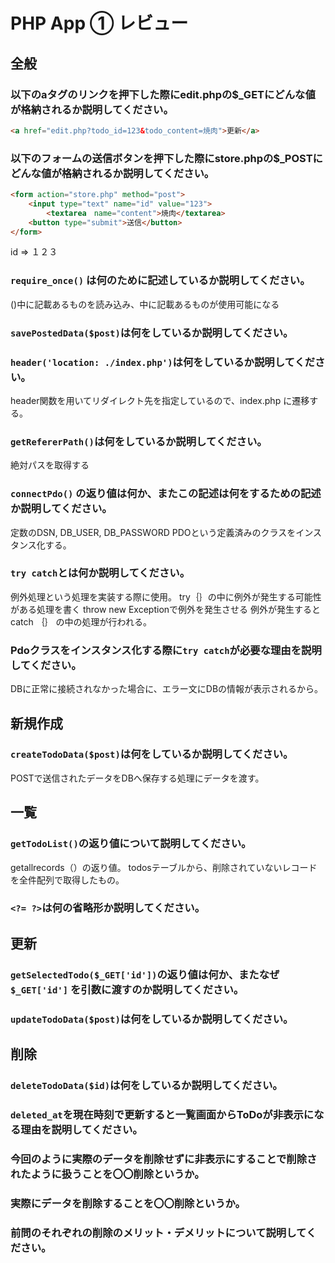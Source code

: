 # PHP App ① レビュー

## 全般

### 以下のaタグのリンクを押下した際にedit.phpの$_GETにどんな値が格納されるか説明してください。

```html
<a href="edit.php?todo_id=123&todo_content=焼肉">更新</a>
```

### 以下のフォームの送信ボタンを押下した際にstore.phpの$_POSTにどんな値が格納されるか説明してください。

```html
<form action="store.php" method="post">
    <input type="text" name="id" value="123">
		<textarea　name="content">焼肉</textarea>
    <button type="submit">送信</button>
</form>
```
id => １２３
### `require_once()` は何のために記述しているか説明してください。
()中に記載あるものを読み込み、中に記載あるものが使用可能になる
### `savePostedData($post)`は何をしているか説明してください。

### `header('location: ./index.php')`は何をしているか説明してください。
 header関数を用いてリダイレクト先を指定しているので、index.php に遷移する。
### `getRefererPath()`は何をしているか説明してください。
絶対パスを取得する
### `connectPdo()` の返り値は何か、またこの記述は何をするための記述か説明してください。
定数のDSN, DB_USER, DB_PASSWORD 
PDOという定義済みのクラスをインスタンス化する。
### `try catch`とは何か説明してください。
例外処理という処理を実装する際に使用。
try｛｝の中に例外が発生する可能性がある処理を書く
throw new Exceptionで例外を発生させる
例外が発生するとcatch ｛｝ の中の処理が行われる。
### Pdoクラスをインスタンス化する際に`try catch`が必要な理由を説明してください。
DBに正常に接続されなかった場合に、エラー文にDBの情報が表示されるから。
## 新規作成

### `createTodoData($post)`は何をしているか説明してください。
POSTで送信されたデータをDBへ保存する処理にデータを渡す。
## 一覧

### `getTodoList()`の返り値について説明してください。
getallrecords（）の返り値。
todosテーブルから、削除されていないレコードを全件配列で取得したもの。
### `<?= ?>`は何の省略形か説明してください。
<?php echo  ?>

## 更新

### `getSelectedTodo($_GET['id'])`の返り値は何か、またなぜ`$_GET['id']` を引数に渡すのか説明してください。

### `updateTodoData($post)`は何をしているか説明してください。

## 削除

### `deleteTodoData($id)`は何をしているか説明してください。

### `deleted_at`を現在時刻で更新すると一覧画面からToDoが非表示になる理由を説明してください。

### 今回のように実際のデータを削除せずに非表示にすることで削除されたように扱うことを〇〇削除というか。

### 実際にデータを削除することを〇〇削除というか。

### 前問のそれぞれの削除のメリット・デメリットについて説明してください。
